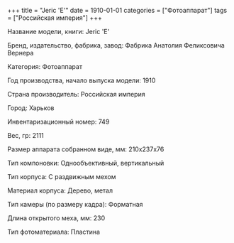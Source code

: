 +++
title = "Jeric 'E'"
date = 1910-01-01
categories = ["Фотоаппарат"]
tags = ["Российская империя"]
+++

Название модели, книги: Jeric 'E'

Бренд, издательство, фабрика, завод: Фабрика Анатолия Феликсовича Вернера

Категория: Фотоаппарат

Год производства, начало выпуска модели: 1910

Страна производитель: Российская империя

Город: Харьков

Инвентаризационный номер: 749

Вес, гр: 2111

Размер аппарата  собранном виде, мм: 210х237х76

Тип компоновки: Однообъективный, вертикальный

Тип корпуса: С раздвижным мехом

Материал корпуса: Дерево, метал

Тип камеры (по размеру кадра): Форматная

Длина открытого меха, мм: 230

Тип фотоматериала: Пластина

